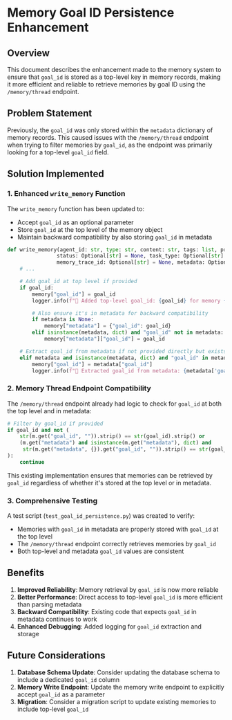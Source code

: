 # Memory Goal ID Persistence Enhancement

## Overview

This document describes the enhancement made to the memory system to ensure that `goal_id` is stored as a top-level key in memory records, making it more efficient and reliable to retrieve memories by goal ID using the `/memory/thread` endpoint.

## Problem Statement

Previously, the `goal_id` was only stored within the `metadata` dictionary of memory records. This caused issues with the `/memory/thread` endpoint when trying to filter memories by `goal_id`, as the endpoint was primarily looking for a top-level `goal_id` field.

## Solution Implemented

### 1. Enhanced `write_memory` Function

The `write_memory` function has been updated to:

- Accept `goal_id` as an optional parameter
- Store `goal_id` at the top level of the memory object
- Maintain backward compatibility by also storing `goal_id` in metadata

```python
def write_memory(agent_id: str, type: str, content: str, tags: list, project_id: Optional[str] = None,
                status: Optional[str] = None, task_type: Optional[str] = None, task_id: Optional[str] = None,
                memory_trace_id: Optional[str] = None, metadata: Optional[Dict] = None, goal_id: Optional[str] = None) -> Dict[str, Any]:
    # ...

    # Add goal_id at top level if provided
    if goal_id:
        memory["goal_id"] = goal_id
        logger.info(f"🎯 Added top-level goal_id: {goal_id} for memory {memory['memory_id']}")

        # Also ensure it's in metadata for backward compatibility
        if metadata is None:
            memory["metadata"] = {"goal_id": goal_id}
        elif isinstance(metadata, dict) and "goal_id" not in metadata:
            memory["metadata"]["goal_id"] = goal_id

    # Extract goal_id from metadata if not provided directly but exists in metadata
    elif metadata and isinstance(metadata, dict) and "goal_id" in metadata:
        memory["goal_id"] = metadata["goal_id"]
        logger.info(f"🎯 Extracted goal_id from metadata: {metadata['goal_id']} for memory {memory['memory_id']}")
```

### 2. Memory Thread Endpoint Compatibility

The `/memory/thread` endpoint already had logic to check for `goal_id` at both the top level and in metadata:

```python
# Filter by goal_id if provided
if goal_id and not (
    str(m.get("goal_id", "")).strip() == str(goal_id).strip() or
    (m.get("metadata") and isinstance(m.get("metadata"), dict) and
     str(m.get("metadata", {}).get("goal_id", "")).strip() == str(goal_id).strip())
):
    continue
```

This existing implementation ensures that memories can be retrieved by `goal_id` regardless of whether it's stored at the top level or in metadata.

### 3. Comprehensive Testing

A test script (`test_goal_id_persistence.py`) was created to verify:

- Memories with `goal_id` in metadata are properly stored with `goal_id` at the top level
- The `/memory/thread` endpoint correctly retrieves memories by `goal_id`
- Both top-level and metadata `goal_id` values are consistent

## Benefits

1. **Improved Reliability**: Memory retrieval by `goal_id` is now more reliable
2. **Better Performance**: Direct access to top-level `goal_id` is more efficient than parsing metadata
3. **Backward Compatibility**: Existing code that expects `goal_id` in metadata continues to work
4. **Enhanced Debugging**: Added logging for `goal_id` extraction and storage

## Future Considerations

1. **Database Schema Update**: Consider updating the database schema to include a dedicated `goal_id` column
2. **Memory Write Endpoint**: Update the memory write endpoint to explicitly accept `goal_id` as a parameter
3. **Migration**: Consider a migration script to update existing memories to include top-level `goal_id`

